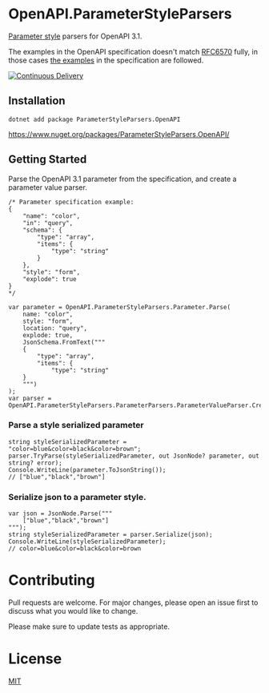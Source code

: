 # OpenAPI.ParameterStyleParsers
[Parameter style](https://spec.openapis.org/oas/v3.1.0#style-values) parsers for OpenAPI 3.1.

The examples in the OpenAPI specification doesn't match [RFC6570](https://www.rfc-editor.org/rfc/rfc6570) fully, in those cases [the examples](https://spec.openapis.org/oas/v3.1.0#style-examples) in the specification are followed.

[![Continuous Delivery](https://github.com/Fresa/OpenAPI.ParameterStyleParsers/actions/workflows/cd.yml/badge.svg)](https://github.com/Fresa/OpenAPI.ParameterStyleParsers/actions/workflows/cd.yml)

## Installation
```Shell
dotnet add package ParameterStyleParsers.OpenAPI
```

https://www.nuget.org/packages/ParameterStyleParsers.OpenAPI/

## Getting Started
Parse the OpenAPI 3.1 parameter from the specification, and create a parameter value parser.
```dotnet
/* Parameter specification example:
{
    "name": "color",
    "in": "query",
    "schema": {
        "type": "array",
        "items": {
            "type": "string"
        }
    },
    "style": "form",
    "explode": true
}
*/

var parameter = OpenAPI.ParameterStyleParsers.Parameter.Parse(
    name: "color",
    style: "form",
    location: "query",
    explode: true,
    JsonSchema.FromText("""
    {
        "type": "array",
        "items": {
            "type": "string"
    }
    """)
);
var parser = OpenAPI.ParameterStyleParsers.ParameterParsers.ParameterValueParser.Create(parameter);
```

### Parse a style serialized parameter
```dotnet
string styleSerializedParameter = "color=blue&color=black&color=brown";
parser.TryParse(styleSerializedParameter, out JsonNode? parameter, out string? error);
Console.WriteLine(parameter.ToJsonString());
// ["blue","black","brown"]
```

### Serialize json to a parameter style.
```dotnet
var json = JsonNode.Parse("""
    ["blue","black","brown"]
""");
string styleSerializedParameter = parser.Serialize(json);
Console.WriteLine(styleSerializedParameter);
// color=blue&color=black&color=brown
``` 

# Contributing
Pull requests are welcome. For major changes, please open an issue first to discuss what you would like to change.

Please make sure to update tests as appropriate.

# License
[MIT](LICENSE)
